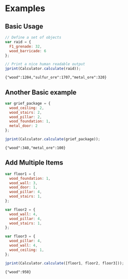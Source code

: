 # Examples

## Basic Usage
```js
// Define a set of objects
var raid = {
  F1_grenade: 32,
  wood_barricade: 6
};

// Print a nice human readable output
jprint(Calculator.calculate(raid));
```

`{"wood":1204,"sulfur_ore":1707,"metal_ore":320}`


## Another Basic example
```js
var grief_package = {
  wood_ceiling: 2,
  wood_stairs: 2,
  wood_pillar: 2,
  wood_foundation: 1,
  metal_door: 2
};

jprint(Calculator.calculate(grief_package));
```

`{"wood":340,"metal_ore":100}`


## Add Multiple Items
```js
var floor1 = {
  wood_foundation: 1,
  wood_wall: 3,
  wood_door: 1,
  wood_pillar: 4,
  wood_stairs: 1,
};

var floor2 = {
  wood_wall: 4,
  wood_pillar: 4,
  wood_stairs: 1,
};

var floor3 = {
  wood_pillar: 4,
  wood_wall: 4,
  wood_ceiling: 1,
};

jprint(Calculator.calculate([floor1, floor2, floor3]));
```

`{"wood":950}`
